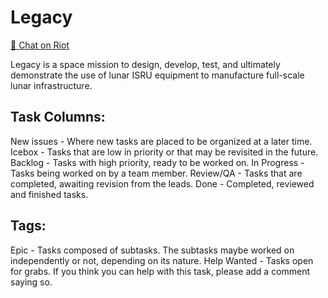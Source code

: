 # Legacy

[💬 Chat on Riot](https://riot.im/app/#/room/#spacedecentral-futureforward:matrix.org)

Legacy is a space mission to design, develop, test, and ultimately demonstrate the use of lunar ISRU equipment to manufacture full-scale lunar infrastructure.


## Task Columns:
New issues - Where new tasks are placed to be organized at a later time.
Icebox - Tasks that are low in priority or that may be revisited in the future.
Backlog - Tasks with high priority, ready to be worked on.
In Progress - Tasks being worked on by a team member.
Review/QA - Tasks that are completed, awaiting revision from the leads.
Done - Completed, reviewed and finished tasks.


## Tags:
Epic - Tasks composed of subtasks. The subtasks maybe worked on independently or not, depending on its nature.
Help Wanted - Tasks open for grabs. If you think you can help with this task, please add a comment saying so.

